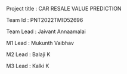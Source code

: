 Project title : CAR RESALE VALUE PREDICTION

Team Id : PNT2022TMID52696

Team Lead : Jaivant Annaamalai

M1 Lead : Mukunth Vaibhav

M2 Lead : Balaji K

M3 Lead : Kalki K
